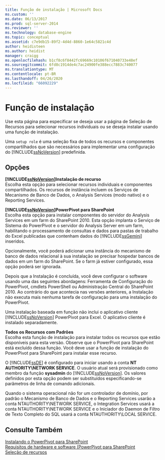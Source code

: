 ```yaml
---
title: Função de instalação | Microsoft Docs
ms.custom: ''
ms.date: 06/13/2017
ms.prod: sql-server-2014
ms.reviewer: ''
ms.technology: database-engine
ms.topic: conceptual
ms.assetid: c7e9db15-89f2-4d4d-8860-1e64c5821c4d
author: heidisteen
ms.author: heidist
manager: craigg
ms.openlocfilehash: b1cf8c6f8442fc69669c10106f671040733e48ef
ms.sourcegitcommit: 6fd8c1914de4c7ac24900fe388ecc7883c740077
ms.translationtype: MT
ms.contentlocale: pt-BR
ms.lasthandoff: 04/26/2020
ms.locfileid: "66092229"
---
```

# <a name="setup-role"></a>Função de instalação
  Use esta página para especificar se deseja usar a página de Seleção de Recursos para selecionar recursos individuais ou se deseja instalar usando uma função de instalação.  
  
 Uma `setup role` é uma seleção fixa de todos os recursos e componentes compartilhados que são necessários para implementar uma configuração do [!INCLUDE[ssNoVersion](../../includes/ssnoversion-md.md)] predefinida.  
  
## <a name="options"></a>Opções  
 **[!INCLUDE[ssNoVersion](../../includes/ssnoversion-md.md)]Instalação de recurso**  
 Escolha esta opção para selecionar recursos individuais e componentes compartilhados. Os recursos de instância incluem os Serviços de Mecanismo de Banco de Dados, o Analysis Services (modo nativo) e o Reporting Services.  
  
 **[!INCLUDE[ssNoVersion](../../includes/ssnoversion-md.md)]PowerPivot para SharePoint**  
 Escolha esta opção para instalar componentes do servidor do Analysis Services em um farm do SharePoint 2010. Esta opção implanta o Serviço de Sistema do PowerPivot e o servidor do Analysis Server em um farm, habilitando o processamento de consultas e dados para pastas de trabalho do Excel publicadas que contenham dados do [!INCLUDE[ssGemini](../../includes/ssgemini-md.md)] inseridos.  
  
 Opcionalmente, você poderá adicionar uma instância do mecanismo de banco de dados relacional à sua instalação se precisar hospedar bancos de dados em um farm do SharePoint. Se o farm já estiver configurado, essa opção poderá ser ignorada.  
  
 Depois que a Instalação é concluída, você deve configurar o software usando uma das seguintes abordagens: Ferramenta de Configuração do PowerPivot, cmdlets PowerShell ou Administração Central do SharePoint 2010. Ao contrário do que acontecia nas versões anteriores, a Instalação não executa mais nenhuma tarefa de configuração para uma instalação do PowerPivot.  
  
 Uma instalação baseada em função não inclui o aplicativo cliente [!INCLUDE[ssNoVersion](../../includes/ssnoversion-md.md)] PowerPivot para Excel. O aplicativo cliente é instalado separadamente.  
  
 **Todos os Recursos com Padrões**  
 Escolha esta função de instalação para instalar todos os recursos que estão disponíveis para esta versão. Observe que o PowerPivot para SharePoint está excluído dessa função. Você deve usar a função de instalação do PowerPivot para SharePoint para instalar esse recurso.  
  
 O [!INCLUDE[ssDE](../../includes/ssde-md.md)] é configurado para iniciar usando a conta **NT AUTHORITY\NETWORK SERVICE**. O usuário atual será provisionado como membro da função **sysadmin** do [!INCLUDE[ssNoVersion](../../includes/ssnoversion-md.md)]. Os valores definidos por esta opção podem ser substituídos especificando-se parâmetros de linha de comando adicionais.  
  
 Quando o sistema operacional não for um controlador de domínio, por padrão o Mecanismo de Banco de Dados e o Reporting Services usarão a conta NTAUTHORITY\NETWORK SERVICE, o Integration Services usará a conta NTAUTHORITY\NETWORK SERVICE e o Iniciador do Daemon de Filtro de Texto Completo do SQL usará a conta NTAUTHORITY\LOCAL SERVICE.  
  
## <a name="see-also"></a>Consulte Também  
 [Instalando o PowerPivot para SharePoint](https://go.microsoft.com/fwlink/?LinkId=206906)   
 [Requisitos de hardware e software (PowerPivot para SharePoint](https://go.microsoft.com/fwlink/?LinkId=216823)   
 [Seleção de recursos](../../../2014/sql-server/install/feature-selection.md)  
  
  
